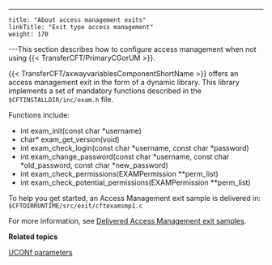 ---
    title: "About access management exits"
    linkTitle: "Exit type access management"
    weight: 170
---This section describes how to configure access management when not using {{< TransferCFT/PrimaryCGorUM  >}}.

{{< TransferCFT/axwayvariablesComponentShortName  >}} offers an access management exit in the form of a dynamic library. This library implements a set of mandatory functions described in the `$CFTINSTALLDIR/inc/exam.h` file.

Functions include:

- int exam_init(const char \*username)
- char\* exam_get_version(void)
- int exam_check_login(const char \*username, const char \*password)
- int exam_change_password(const char \*username, const char \*old_password, const char \*new_password)
- int exam_check_permissions(EXAMPermission \*\*perm_list)
- int exam_check_potential_permissions(EXAMPermission \*\*perm_list)

To help you get started, an Access Management exit sample is delivered in: `$CFTDIRRUNTIME/src/exit/cftexamsmp1.c`

For more information, see [Delivered Access Management exit samples](am_samples).

****Related topics****

[UCONf parameters](../../admin_intro/uconf/uconf_parameters)
